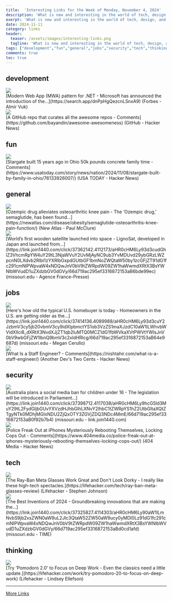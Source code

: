 ```yaml
---
title:  'Interesting Links for the Week of Monday, November 4, 2024'
description: 'What is new and interesting in the world of tech, design, and leadership?'
exerpt: 'What is new and interesting in the world of tech, design, and leadership?'
date: 2024-11-11
category: links
header:
  teaser: /assets/images/interesting-links.png
  tagline: 'What is new and interesting in the world of tech, design, and leadership?'
tags: ["development","fun","general","jobs","security","tech","thinking",]
comments: true
toc: true
---
```


## development
<div class="link-content"><img src='https://res.infoq.com/news/2024/11/modern-web-app-dotnet/en/headerimage/twitter_card+%2831%29-1730838267497.jpg' class="link-image"/>
<div class="link-text" markdown="1">
  [Modern Web App (MWA) pattern for .NET - Microsoft has announced the introduction of the...](https://search.app/dnPpHgQezcnLSnxA9) (Forbes - Almir Vuk)
</div>
</div>
<div class="link-content"><img src='https://news.ycombinator.com/y18.svg' class="link-image"/>
<div class="link-text" markdown="1">
  [A GitHub repo that curates all the awesome repos - Comments](https://github.com/bayandin/awesome-awesomeness) (GitHub - Hacker News)
</div>
</div>

## fun
<div class="link-content"><img src='https://news.ycombinator.com/y18.svg' class="link-image"/>
<div class="link-text" markdown="1">
  [Stargate built 15 years ago in Ohio 50k pounds concrete family time - Comments](https://www.usatoday.com/story/news/nation/2024/11/08/stargate-built-by-family-in-ohio/76133926007/) (USA TODAY - Hacker News)
</div>
</div>

## general
<div class="link-content"><img src='https://newatlas.com/apple-touch-icon.png' class="link-image"/>
<div class="link-text" markdown="1">
  [Ozempic drug alleviates osteoarthritic knee pain - The ‘Ozempic drug,’ semaglutide, has been found...](https://newatlas.com/disease/obesity/semaglutide-osteoarthritis-knee-pain-function/) (New Atlas - Paul McClure)
</div>
</div>
<div class="link-content"><img src='https://i.guim.co.uk/img/media/0f3f7f5ed3129c83e45a8f6ef1e5c147d542c2b1/37_0_1070_642/master/1070.jpg?width=1200&height=630&quality=85&auto=format&fit=crop&overlay-align=bottom%2Cleft&overlay-width=100p&overlay-base64=L2ltZy9zdGF0aWMvb3ZlcmxheXMvdGctZGVmYXVsdC5wbmc&enable=upscale&s=996845b9a20c91f26cb6d8280ced96ed' class="link-image"/>
<div class="link-text" markdown="1">
  [World’s first wooden satellite launched into space - LignoSat, developed in Japan and launched from...](https://link.join1440.com/click/37362142.4112173/aHR0cHM6Ly93d3cudGhlZ3VhcmRpYW4uY29tL3NjaWVuY2UvMjAyNC9ub3YvMDUvd29ybGRzLWZpcnN0LXdvb2Rlbi1zYXRlbGxpdGUtbGF1bmNoZWQtaW50by1zcGFjZT91dG1fc291cmNlPWpvaW4xNDQwJnV0bV9tZWRpdW09ZW1haWwmdXRtX3BsYWNlbWVudD1uZXdzbGV0dGVy/66d719ac295ef3316872153aB6bde99ec) (missouri.edu - Agence France-Presse)
</div>
</div>

## jobs
<div class="link-content"><img src='https://assets3.cbsnewsstatic.com/hub/i/r/2024/11/05/98cd3048-262b-42ed-b968-b6e5d1b2dde4/thumbnail/1200x630/a3fc9d219adddfd8a9efc244383ffbaf/gettyimages-1714917245.jpg?v=cc5700e8049ccc64c4e0272313675898' class="link-image"/>
<div class="link-text" markdown="1">
  [Here's how old the typical U.S. homebuyer is today - Homeowners in the U.S. are getting older as the...](https://link.join1440.com/click/37414136.4089988/aHR0cHM6Ly93d3cuY2JzbmV3cy5jb20vbmV3cy9idXlpbmctYS1ob3VzZS1maXJzdC10aW1lLWhvbWVidXllci8_dXRtX3NvdXJjZT1qb2luMTQ0MCZ1dG1fbWVkaXVtPWVtYWlsJnV0bV9wbGFjZW1lbnQ9bmV3c2xldHRlcg/66d719ac295ef3316872153aB64e9687d) (missouri.edu - Megan Cerullo)
</div>
</div>
<div class="link-content"><img src='https://news.ycombinator.com/y18.svg' class="link-image"/>
<div class="link-text" markdown="1">
  [What Is a Staff Engineer? - Comments](https://nishtahir.com/what-is-a-staff-engineer/) (Another Dev's Two Cents - Hacker News)
</div>
</div>

## security
<div class="link-content"><img src='https://dims.apnews.com/dims4/default/c49a8d6/2147483647/strip/true/crop/8256x4644+0+430/resize/1440x810!/quality/90/?url=https%3A%2F%2Fassets.apnews.com%2F56%2F52%2Fcecd43be1a651258f117358c8c82%2F3382eea49eba42119e5030a74ce32732' class="link-image"/>
<div class="link-text" markdown="1">
  [Australia plans a social media ban for children under 16 - The legislation will be introduced in Parliament...](https://link.join1440.com/click/37398712.4117038/aHR0cHM6Ly9hcG5ld3MuY29tL2FydGljbGUvYXVzdHJhbGlhLXNvY2lhbC1tZWRpYS1hZ2UtbGltaXQtZTgyNTk0MDhjMGIxNDU2ZjQxOTY3ZGVjZDQ3NDc4MmE/66d719ac295ef3316872153aB0f92b7b4) (missouri.edu - link.join1440.com)
</div>
</div>
<div class="link-content"><img src='https://news.ycombinator.com/y18.svg' class="link-image"/>
<div class="link-text" markdown="1">
  [Police Freak Out at iPhones Mysteriously Rebooting Themselves, Locking Cops Out - Comments](https://www.404media.co/police-freak-out-at-iphones-mysteriously-rebooting-themselves-locking-cops-out/) (404 Media - Hacker News)
</div>
</div>

## tech
<div class="link-content"><img src='https://lifehacker.com/imagery/articles/01JBMGSZDEQAP947709HNMSNBX/hero-image.png' class="link-image"/>
<div class="link-text" markdown="1">
  [The Ray-Ban Meta Glasses Work Great and Don't Look Dorky - I really like these high-tech spectacles.](https://lifehacker.com/tech/ray-ban-meta-glasses-review) (Lifehacker - Stephen Johnson)
</div>
</div>
<div class="link-content"><img src='https://api.time.com/wp-content/uploads/2024/10/best-inventions-hub-lead-final-large.jpg?quality=85&crop=78px%2C102px%2C3860px%2C2019px&resize=1200%2C628&strip' class="link-image"/>
<div class="link-text" markdown="1">
  [The Best Inventions of 2024 - Groundbreaking innovations that are making the...](https://link.join1440.com/click/37325827.4114303/aHR0cHM6Ly90aW1lLmNvbS9jb2xsZWN0aW9uL2Jlc3QtaW52ZW50aW9ucy0yMDI0Lz91dG1fc291cmNlPWpvaW4xNDQwJnV0bV9tZWRpdW09ZW1haWwmdXRtX3BsYWNlbWVudD1uZXdzbGV0dGVy/66d719ac295ef3316872153aBd0cd1afd) (missouri.edu - TIME)
</div>
</div>

## thinking
<div class="link-content"><img src='https://lifehacker.com/imagery/articles/01JC3KE9V2X1HN2EB1EHCV46EB/hero-image.jpg' class="link-image"/>
<div class="link-text" markdown="1">
  [Try 'Pomodoro 2.0' to Focus on Deep Work - Even the classics need a little update.](https://lifehacker.com/work/try-pomodoro-20-to-focus-on-deep-work) (Lifehacker - Lindsey Ellefson)
</div>
</div>


---
[More Links](/links)
